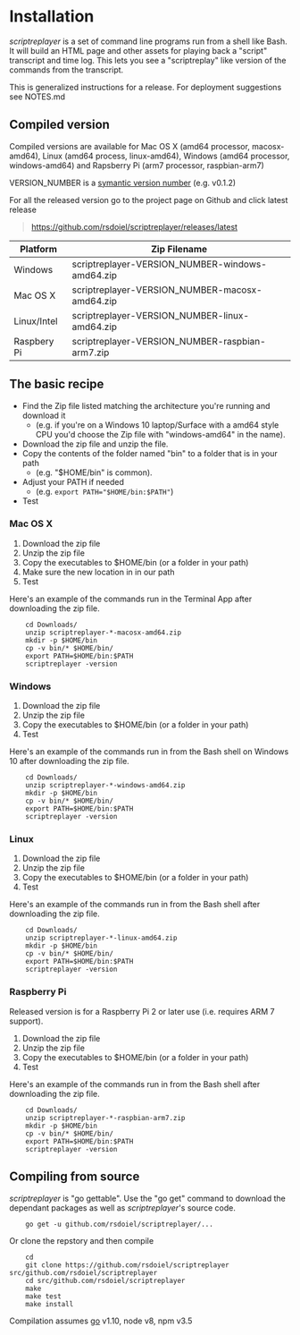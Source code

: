 
# Installation

*scriptreplayer* is a set of command line programs run from a shell like Bash. It will
build an HTML page and other assets for playing back a "script" transcript and time log.
This lets you see a "scriptreplay" like version of the commands from the transcript.

This is generalized instructions for a release.  For deployment suggestions see NOTES.md

## Compiled version

Compiled versions are available for Mac OS X (amd64 processor, macosx-amd64), Linux (amd64 process, linux-amd64), 
Windows (amd64 processor, windows-amd64) and Rapsberry Pi (arm7 processor, raspbian-arm7)

VERSION_NUMBER is a [symantic version number](http://semver.org/) (e.g. v0.1.2)


For all the released version go to the project page on Github and click latest release

>    https://github.com/rsdoiel/scriptreplayer/releases/latest


| Platform    | Zip Filename                             |
|-------------|------------------------------------------|
| Windows     | scriptreplayer-VERSION_NUMBER-windows-amd64.zip |
| Mac OS X    | scriptreplayer-VERSION_NUMBER-macosx-amd64.zip  |
| Linux/Intel | scriptreplayer-VERSION_NUMBER-linux-amd64.zip   |
| Raspbery Pi | scriptreplayer-VERSION_NUMBER-raspbian-arm7.zip |


## The basic recipe

+ Find the Zip file listed matching the architecture you're running and download it
    + (e.g. if you're on a Windows 10 laptop/Surface with a amd64 style CPU you'd choose the Zip file with "windows-amd64" in the name).
+ Download the zip file and unzip the file.
+ Copy the contents of the folder named "bin" to a folder that is in your path 
    + (e.g. "$HOME/bin" is common).
+ Adjust your PATH if needed
    + (e.g. `export PATH="$HOME/bin:$PATH"`)
+ Test


### Mac OS X

1. Download the zip file
2. Unzip the zip file
3. Copy the executables to $HOME/bin (or a folder in your path)
4. Make sure the new location in in our path
5. Test

Here's an example of the commands run in the Terminal App after downloading the 
zip file.

```shell
    cd Downloads/
    unzip scriptreplayer-*-macosx-amd64.zip
    mkdir -p $HOME/bin
    cp -v bin/* $HOME/bin/
    export PATH=$HOME/bin:$PATH
    scriptreplayer -version
```

### Windows

1. Download the zip file
2. Unzip the zip file
3. Copy the executables to $HOME/bin (or a folder in your path)
4. Test

Here's an example of the commands run in from the Bash shell on Windows 10 after
downloading the zip file.

```shell
    cd Downloads/
    unzip scriptreplayer-*-windows-amd64.zip
    mkdir -p $HOME/bin
    cp -v bin/* $HOME/bin/
    export PATH=$HOME/bin:$PATH
    scriptreplayer -version
```


### Linux 

1. Download the zip file
2. Unzip the zip file
3. Copy the executables to $HOME/bin (or a folder in your path)
4. Test

Here's an example of the commands run in from the Bash shell after
downloading the zip file.

```shell
    cd Downloads/
    unzip scriptreplayer-*-linux-amd64.zip
    mkdir -p $HOME/bin
    cp -v bin/* $HOME/bin/
    export PATH=$HOME/bin:$PATH
    scriptreplayer -version
```


### Raspberry Pi

Released version is for a Raspberry Pi 2 or later use (i.e. requires ARM 7 support).

1. Download the zip file
2. Unzip the zip file
3. Copy the executables to $HOME/bin (or a folder in your path)
4. Test

Here's an example of the commands run in from the Bash shell after
downloading the zip file.

```shell
    cd Downloads/
    unzip scriptreplayer-*-raspbian-arm7.zip
    mkdir -p $HOME/bin
    cp -v bin/* $HOME/bin/
    export PATH=$HOME/bin:$PATH
    scriptreplayer -version
```


## Compiling from source

_scriptreplayer_ is "go gettable".  Use the "go get" command to download the dependant packages
as well as _scriptreplayer_'s source code. 


```shell
    go get -u github.com/rsdoiel/scriptreplayer/...
```

Or clone the repstory and then compile

```shell
    cd
    git clone https://github.com/rsdoiel/scriptreplayer src/github.com/rsdoiel/scriptreplayer
    cd src/github.com/rsdoiel/scriptreplayer
    make
    make test
    make install
```

Compilation assumes [go](https://github.com/golang/go) v1.10, node v8, npm v3.5

